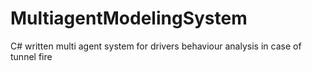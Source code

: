 # MultiagentModelingSystem
C# written multi agent system for drivers behaviour analysis in case of tunnel fire
